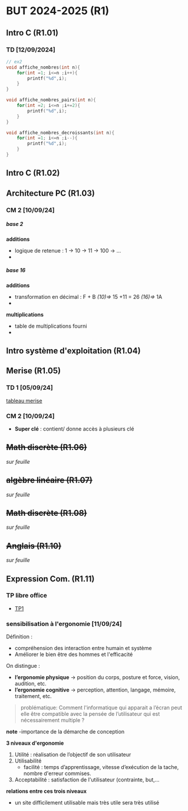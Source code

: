 
# BUT 2024-2025 (R1)

## Intro C (R1.01)

### TD [12/09/2024]

```c
// ex2
void affiche_nombres(int n){
	for(int =1; i<=n ;i++){
		printf("%d",i);
	}
}

void affiche_nombres_pairs(int n){
	for(int =2; i<=n ;i+=2){
		printf("%d",i);
	}
}

void affiche_nombres_decroissants(int n){
	for(int =1; i<=n ;i--){
		printf("%d",i);
	}
}
```

## Intro C (R1.02)

## Architecture PC (R1.03)

### CM 2 [10/09/24]

##### base 2
 **additions**
- logique de retenue : 1 -> 10 -> 11 -> 100 -> ...
- 
##### base 16
**additions**
- transformation en décimal : F + B *(10)=>* 15 +11 = 26 *(16)=>* 1A 
- 
**multiplications**
- table de multiplications fourni
- 

## Intro système d'exploitation (R1.04)

## Merise (R1.05)

### TD 1 [05/09/24]

[tableau merise](./merise/merise.ods)


### CM 2 [10/09/24]

 - **Super clé** : contient/ donne accès à plusieurs clé
 
## ~~Math discrète (R1.06)~~
*sur feuille*

## ~~algèbre linéaire (R1.07)~~
*sur feuille*

## ~~Math discrète (R1.08)~~
*sur feuille*

## ~~Anglais (R1.10)~~
*sur feuille*

## Expression Com. (R1.11)
 
### TP libre office

- [TP1](./R1.11/TP1.odt)

### sensibilisation à l'ergonomie [11/09/24]

Définition : 
- compréhension des interaction entre humain et système
- Améliorer le bien être des hommes et l'efficacité

On distingue :
- **l’ergonomie physique** -> position du corps, posture et force, vision, audition, etc.
- **l’ergonomie cognitive** -> perception, attention, langage, mémoire, traitement, etc.

> problématique: Comment l'informatique qui apparait a l’écran peut elle être compatible avec la pensée de l’utilisateur qui est nécessairement multiple ?

**note**
-importance de la démarche de conception

**3 niveaux d'ergonomie**

 1. Utilité : réalisation de l’objectif de son utilisateur
 2. Utilisabilité
	 - facilité : temps d’apprentissage, vitesse d’exécution de la tache, nombre d'erreur commises.
3. Acceptabilité : satisfaction de l'utilisateur (contrainte, but,...

**relations entre ces trois niveaux**
- un site difficilement utilisable mais très utile sera très utilisé
<!--stackedit_data:
eyJoaXN0b3J5IjpbLTEwMTMwNDE3ODksMTYxNDIyNjg4NCwtMT
IxNDY3MjQ1LC0xMzc2MTQxNTUsLTQxODA4NDc0LDI5MzExMTE3
MCw5ODAzOTcyODMsLTcyMDY0ODIwMywtNDY5MTY5MDU1LC03ND
MyOTUyMTUsLTUxNjMzNjg2NCwtMTY4NzIxMDYwNSwtNTQ0NDUw
MzMxLDU1Mzc1ODExMSwtMjEzMjQ3MTc2MiwtMTUyNjYxNjkyMS
wxODI2MTU3NzEwLDE1ODMyNzc3ODYsMTYyMjkzMzAzNiwtMTY3
MjkxMTM3NF19
-->
